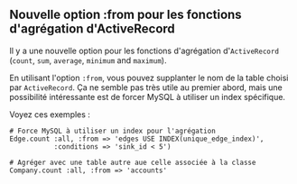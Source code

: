 ## Nouvelle option :from pour les fonctions d'agrégation d'ActiveRecord

Il y a une nouvelle option pour les fonctions d'agrégation d'`ActiveRecord` (`count`, `sum`, `average`, `minimum` and `maximum`).

En utilisant l'option `:from`, vous pouvez supplanter le nom de la table choisi par `ActiveRecord`. Ça ne semble pas très utile au premier abord, mais une possibilité intéressante est de forcer MySQL à utiliser un index spécifique.

Voyez ces exemples :

	# Force MySQL à utiliser un index pour l'agrégation
	Edge.count :all, :from => 'edges USE INDEX(unique_edge_index)',
	           :conditions => 'sink_id < 5')

	# Agréger avec une table autre aue celle associée à la classe
	Company.count :all, :from => 'accounts'